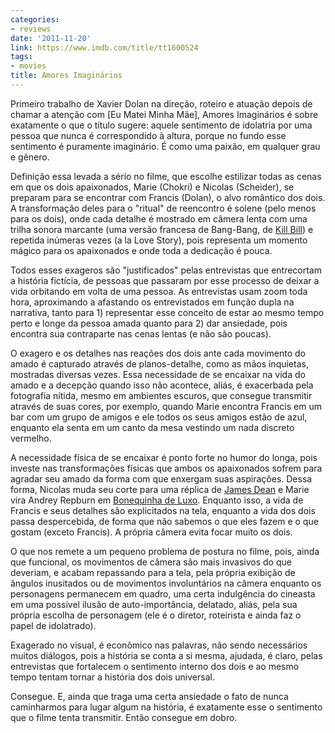 ```yaml
---
categories:
- reviews
date: '2011-11-20'
link: https://www.imdb.com/title/tt1600524
tags:
- movies
title: Amores Imaginários
---
```


Primeiro trabalho de Xavier Dolan na direção, roteiro e atuação depois de chamar a atenção com [Eu Matei Minha Mãe], Amores Imaginários é sobre exatamente o que o título sugere: aquele sentimento de idolatria por uma pessoa que nunca é correspondido à altura, porque no fundo esse sentimento é puramente imaginário. É como uma paixão, em qualquer grau e gênero.

Definição essa levada a sério no filme, que escolhe estilizar todas as cenas em que os dois apaixonados, Marie (Chokri) e Nicolas (Scheider), se preparam para se encontrar com Francis (Dolan), o alvo romântico dos dois. A transformação deles para o "ritual" de reencontro é solene (pelo menos para os dois), onde cada detalhe é mostrado em câmera lenta com uma trilha sonora marcante (uma versão francesa de Bang-Bang, de [Kill Bill]) e repetida inúmeras vezes (a la Love Story), pois representa um momento mágico para os apaixonados e onde toda a dedicação é pouca.

Todos esses exageros são "justificados" pelas entrevistas que entrecortam a história fictícia, de pessoas que passaram por esse processo de deixar a vida orbitando em volta de uma pessoa. As entrevistas usam zoom toda hora, aproximando a afastando os entrevistados em função dupla na narrativa, tanto para 1) representar esse conceito de estar ao mesmo tempo perto e longe da pessoa amada quanto para 2) dar ansiedade, pois encontra sua contraparte nas cenas lentas (e não são poucas).

O exagero e os detalhes nas reações dos dois ante cada movimento do amado é capturado através de planos-detalhe, como as mãos inquietas, mostradas diversas vezes. Essa necessidade de se encaixar na vida do amado e a decepção quando isso não acontece, aliás, é exacerbada pela fotografia nítida, mesmo em ambientes escuros, que consegue transmitir através de suas cores, por exemplo, quando Marie encontra Francis em um bar com um grupo de amigos e ele todos os seus amigos estão de azul, enquanto ela senta em um canto da mesa vestindo um nada discreto vermelho.

A necessidade física de se encaixar é ponto forte no humor do longa, pois investe nas transformações físicas que ambos os apaixonados sofrem para agradar seu amado da forma com que enxergam suas aspirações. Dessa forma, Nicolas muda seu corte para uma réplica de [James Dean] e Marie vira Andrey Repburn em [Bonequinha de Luxo]. Enquanto isso, a vida de Francis e seus detalhes são explicitados na tela, enquanto a vida dos dois passa despercebida, de forma que não sabemos o que eles fazem e o que gostam (exceto Francis). A própria câmera evita focar muito os dois.

O que nos remete a um pequeno problema de postura no filme, pois, ainda que funcional, os movimentos de câmera são mais invasivos do que deveriam, e acabam repassando para a tela, pela própria exibição de ângulos inusitados ou de movimentos involuntários na câmera enquanto os personagens permanecem em quadro, uma certa indulgência do cineasta em uma possível ilusão de auto-importância, delatado, aliás, pela sua própria escolha de personagem (ele é o diretor, roteirista e ainda faz o papel de idolatrado).

Exagerado no visual, é econômico nas palavras, não sendo necessários muitos diálogos, pois a história se conta a si mesma, ajudada, é claro, pelas entrevistas que fortalecem o sentimento interno dos dois e ao mesmo tempo tentam tornar a história dos dois universal.

Consegue. E, ainda que traga uma certa ansiedade o fato de nunca caminharmos para lugar algum na história, é exatamente esse o sentimento que o filme tenta transmitir. Então consegue em dobro.

[Bonequinha de Luxo]: /bonequinha-de-luxo
[Eu Matei a Minha Mãe]: /eu-matei-minha-mae
[James Dean]: /juventude-transviada
[Kill Bill]: /kill-bill-volume-1
